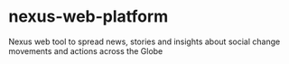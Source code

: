 # nexus-web-platform
Nexus web tool to spread news, stories and insights about social change movements and actions across the Globe
